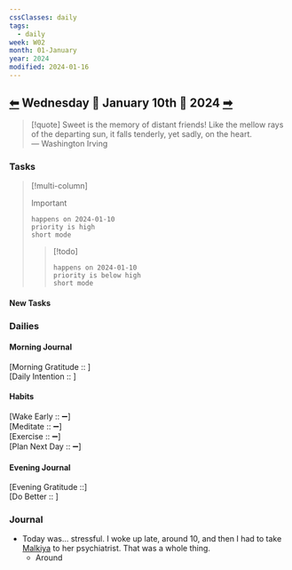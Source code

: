 ```yaml
---
cssClasses: daily
tags:
  - daily
week: W02
month: 01-January
year: 2024
modified: 2024-01-16
---
```

  
## [⬅](./2024-01-09.md) Wednesday 🔹 January 10th 🔹 2024 [➡](./2024-01-11.md)  
  
> [!quote] Sweet is the memory of distant friends! Like the mellow rays of the departing sun, it falls tenderly, yet sadly, on the heart.  
> — Washington Irving  
  
### Tasks  
  
> [!multi-column]  
>   
> > [!important]  
> > ```tasks  
> > happens on 2024-01-10  
> > priority is high  
> > short mode  
> > ```  
>   
> > [!todo]  
> > ```tasks  
> > happens on 2024-01-10  
> > priority is below high  
> > short mode  
> > ```  
  
#### New Tasks  
  
###  Dailies  
  
#### Morning Journal  
[Morning Gratitude :: ]  
[Daily Intention :: ]  
  
#### Habits  
[Wake Early :: ➖]  
[Meditate :: ➖]  
[Exercise :: ➖]  
[Plan Next Day :: ➖]  
  
#### Evening Journal  
[Evening Gratitude ::]  
[Do Better :: ]  
  
### Journal  
  
- Today was... stressful. I woke up late, around 10, and then I had to take [Malkiya](Malkiya.md) to her psychiatrist. That was a whole thing.  
	- Around  
  
[//begin]: # "Autogenerated link references for markdown compatibility"  
[2024-01-09|⬅]: 2024-01-09 "2024-01-09"  
[2024-01-11|➡]: 2024-01-11 "2024-01-11"  
[//end]: # "Autogenerated link references"